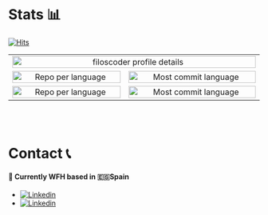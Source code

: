 # Stats 📊

[![Hits](https://hits.seeyoufarm.com/api/count/incr/badge.svg?url=https%3A%2F%2Fgithub.com%2Ffiloscoder%2Fhit-counter&count_bg=%2379C83D&title_bg=%23555555&icon=github.svg&icon_color=%23E7E7E7&title=hits&edge_flat=false)](https://hits.seeyoufarm.com)

<table style="display: table; width: 100%;">
  <tbody>
    <tr>
      <td align="center" colspan="2">
        <img
          width="100%"
          src="http://github-profile-summary-cards.vercel.app/api/cards/profile-details?username=filoscoder&theme=default" 
          alt="filoscoder profile details"
          />
      </td>
    </tr>
    <tr>
      <td align="center">
          <img
            width="100%"
            src="http://github-profile-summary-cards.vercel.app/api/cards/repos-per-language?username=filoscoder&theme=default"
            alt="Repo per language"
          />
      </td>
      <td align="center">
          <img
            width="100%"
            src="http://github-profile-summary-cards.vercel.app/api/cards/most-commit-language?username=filoscoder&theme=default"
            alt="Most commit language"
          />
      </td>
    </tr>
    <tr>
      <td align="center">
          <img
            width="100%"
            src="http://github-profile-summary-cards.vercel.app/api/cards/stats?username=filoscoder&theme=default"
            alt="Repo per language"
          />
      </td>
      <td align="center">
          <img
            width="100%"
            src="http://github-profile-summary-cards.vercel.app/api/cards/productive-time?username=filoscoder&theme=default&utcOffset=8"
            alt="Most commit language"
          />
      </td>
    </tr>
  </tbody>
</table>

<br>
<br>

# Contact 📞

#### 💬 Currently WFH based in 🇪🇸Spain
- [![Linkedin](https://img.shields.io/badge/filoscoder-004386?style=for-the-badge&logo=linkedin)](https://www.linkedin.com/in/filoscoder/)
- [![Linkedin](https://img.shields.io/badge/filoscoder-12100E?style=for-the-badge&logo=medium&logoColor=white)](https://medium.com/@filoscoder)
